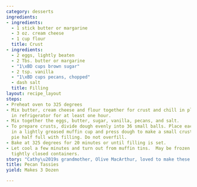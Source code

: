 ```yaml
---
category: desserts
ingredients:
- ingredients:
  - 1 stick butter or margarine
  - 3 oz. cream cheese
  - 1 cup flour
  title: Crust
- ingredients:
  - 2 eggs, lightly beaten
  - 2 Tbs. butter or margarine
  - "1\xBD cups brown sugar"
  - 2 tsp. vanilla
  - "1\xBD cups pecans, chopped"
  - dash salt
  title: Filling
layout: recipe_layout
steps:
- Preheat oven to 325 degrees
- Mix butter, cream cheese and flour together for crust and chill in plastic wrap
  in refrigerator for at least one hour.
- Mix together the eggs, butter, sugar, vanilla, pecans, and salt.
- To prepare crusts, divide dough evenly into 36 small balls. Place each dough ball
  in a lightly greased muffin cup and press dough to make a small crust. Fill each
  pie half full with filling. Do not overfill.
- Bake at 325 degrees for 20 minutes or until filling is set.
- Let cool a few minutes and turn out from muffin tins.  May be frozen in tins or
  tightly closed containers.
story: "Cathy\u2019s grandmother, Olive MacArthur, loved to make these."
title: Pecan Tassies
yield: Makes 3 Dozen

---
```

